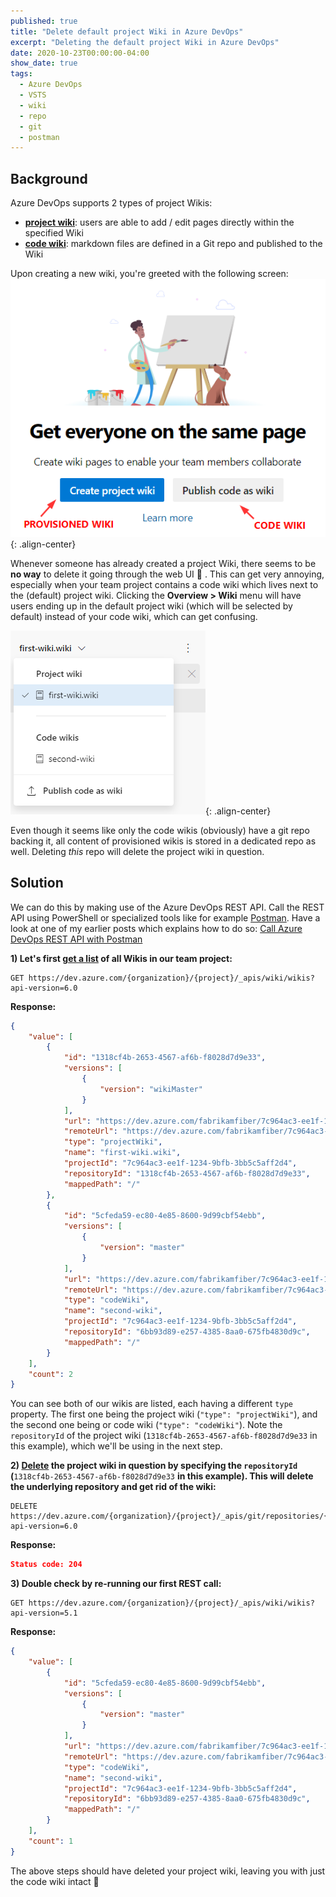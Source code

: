 ```yaml
---
published: true
title: "Delete default project Wiki in Azure DevOps"
excerpt: "Deleting the default project Wiki in Azure DevOps"
date: 2020-10-23T00:00:00-04:00
show_date: true
tags:
  - Azure DevOps
  - VSTS
  - wiki
  - repo
  - git
  - postman
---
```


## Background

Azure DevOps supports 2 types of project Wikis:

- [**project wiki**](https://docs.microsoft.com/en-us/azure/devops/project/wiki/wiki-create-repo?view=azure-devops): users are able to add / edit pages directly within the specified Wiki
- [**code wiki**](https://docs.microsoft.com/en-us/azure/devops/project/wiki/publish-repo-to-wiki?view=azure-devops&tabs=browser#publish-a-git-repository-to-a-wiki-1): markdown files are defined in a Git repo and published to the Wiki

Upon creating a new wiki, you're greeted with the following screen:
![image-center](/assets/images/wiki_1.png){: .align-center}

Whenever someone has already created a project Wiki, there seems to be **no way** to delete it going through the web UI 🙉 . This can get very annoying, especially when your team project contains a code wiki which lives next to the (default) project wiki. Clicking the **Overview > Wiki** menu will have users ending up in the default project wiki (which will be selected by default) instead of your code wiki, which can get confusing.

![image-center](/assets/images/wiki_2.png){: .align-center}

Even though it seems like only the code wikis (obviously) have a git repo backing it, all content of provisioned wikis is stored in a dedicated repo as well. Deleting *this* repo will delete the project wiki in question.

## Solution

We can do this by making use of the Azure DevOps REST API. Call the REST API using PowerShell or specialized tools like for example [Postman](https://www.postman.com/).
Have a look at one of my earlier posts which explains how to do so: [Call Azure DevOps REST API with Postman](https://sanderh.dev/call-Azure-DevOps-REST-API-Postman/)

**1) Let's first [get a list](https://docs.microsoft.com/en-us/rest/api/azure/devops/wiki/wikis/list) of all Wikis in our team project:**

```http
GET https://dev.azure.com/{organization}/{project}/_apis/wiki/wikis?api-version=6.0
```

**Response:**

```json
{
    "value": [
        {
            "id": "1318cf4b-2653-4567-af6b-f8028d7d9e33",
            "versions": [
                {
                    "version": "wikiMaster"
                }
            ],
            "url": "https://dev.azure.com/fabrikamfiber/7c964ac3-ee1f-1234-9bfb-3bb5c5aff2d4/_apis/wiki/wikis/1318cf4b-2653-4567-af6b-f8028d7d9e33",
            "remoteUrl": "https://dev.azure.com/fabrikamfiber/7c964ac3-ee1f-1234-9bfb-3bb5c5aff2d4/_wiki/wikis/1318cf4b-2653-4567-af6b-f8028d7d9e33",
            "type": "projectWiki",
            "name": "first-wiki.wiki",
            "projectId": "7c964ac3-ee1f-1234-9bfb-3bb5c5aff2d4",
            "repositoryId": "1318cf4b-2653-4567-af6b-f8028d7d9e33",
            "mappedPath": "/"
        },
        {
            "id": "5cfeda59-ec80-4e85-8600-9d99cbf54ebb",
            "versions": [
                {
                    "version": "master"
                }
            ],
            "url": "https://dev.azure.com/fabrikamfiber/7c964ac3-ee1f-1234-9bfb-3bb5c5aff2d4/_apis/wiki/wikis/5cfeda59-ec80-4e85-8600-9d99cbf54ebb",
            "remoteUrl": "https://dev.azure.com/fabrikamfiber/7c964ac3-ee1f-1234-9bfb-3bb5c5aff2d4/_wiki/wikis/5cfeda59-ec80-4e85-8600-9d99cbf54ebb",
            "type": "codeWiki",
            "name": "second-wiki",
            "projectId": "7c964ac3-ee1f-1234-9bfb-3bb5c5aff2d4",
            "repositoryId": "6bb93d89-e257-4385-8aa0-675fb4830d9c",
            "mappedPath": "/"
        }
    ],
    "count": 2
}
```

You can see both of our wikis are listed, each having a different `type` property. The first one being the project wiki (`"type": "projectWiki"`), and the second one being or code wiki (`"type": "codeWiki"`). Note the `repositoryId` of the project wiki (`1318cf4b-2653-4567-af6b-f8028d7d9e33` in this example), which we'll be using in the next step.

**2) [Delete](https://docs.microsoft.com/en-us/rest/api/azure/devops/git/repositories/delete?view=azure-devops-rest-6.0) the project wiki in question by specifying the `repositoryId` (**`1318cf4b-2653-4567-af6b-f8028d7d9e33` **in this example). This will delete the underlying repository and get rid of the wiki:**

```http
DELETE https://dev.azure.com/{organization}/{project}/_apis/git/repositories/{repositoryId}?api-version=6.0
```

**Response:**

```json
Status code: 204
```

**3) Double check by re-running our first REST call:**

```http
GET https://dev.azure.com/{organization}/{project}/_apis/wiki/wikis?api-version=5.1
```

**Response:**

```json
{
    "value": [
        {
            "id": "5cfeda59-ec80-4e85-8600-9d99cbf54ebb",
            "versions": [
                {
                    "version": "master"
                }
            ],
            "url": "https://dev.azure.com/fabrikamfiber/7c964ac3-ee1f-1234-9bfb-3bb5c5aff2d4/_apis/wiki/wikis/5cfeda59-ec80-4e85-8600-9d99cbf54ebb",
            "remoteUrl": "https://dev.azure.com/fabrikamfiber/7c964ac3-ee1f-1234-9bfb-3bb5c5aff2d4/_wiki/wikis/5cfeda59-ec80-4e85-8600-9d99cbf54ebb",
            "type": "codeWiki",
            "name": "second-wiki",
            "projectId": "7c964ac3-ee1f-1234-9bfb-3bb5c5aff2d4",
            "repositoryId": "6bb93d89-e257-4385-8aa0-675fb4830d9c",
            "mappedPath": "/"
        }
    ],
    "count": 1
}
```

The above steps should have deleted your project wiki, leaving you with just the code wiki intact 🎉
